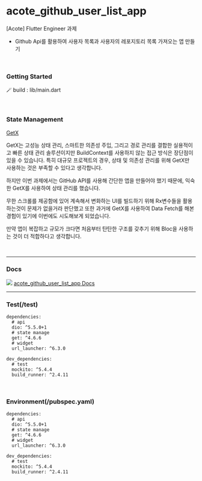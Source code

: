 # acote_github_user_list_app

[Acote] Flutter Engineer 과제
- Github Api를 활용하여 사용자 목록과 사용자의 레포지토리 목록 가져오는 앱 만들기

<br>

### Getting Started

🪄 build : lib/main.dart

<br>

### State Management

[GetX](https://pub.dev/packages/get)


GetX는 고성능 상태 관리, 스마트한 의존성 주입, 그리고 경로 관리를 결합한 실용적이고 빠른 상태 관리 솔루션이지만 BuildContext를 사용하지 않는 접근 방식은 장단점이 있을 수 있습니다. 특히 대규모 프로젝트의 경우, 상태 및 의존성 관리를 위해 GetX만 사용하는 것은 부족할 수 있다고 생각합니다.

하지만 이번 과제에서는 GitHub API를 사용해 간단한 앱을 만들어야 했기 때문에, 익숙한 GetX를 사용하여 상태 관리를 했습니다.

무한 스크롤를 제공함에 있어 계속해서 변화하는 UI를 빌드하기 위해 Rx변수들을 활용하는것이 문제가 없을거라 판단했고 또한 과거에 GetX를 사용하여 Data Fetch를 해본 경험이 있기에 이번에도 시도해보게 되었습니다.

만약 앱이 복잡하고 규모가 크다면 처음부터 탄탄한 구조를 갖추기 위해 Bloc을 사용하는 것이 더 적합하다고 생각합니다.

<br>

---

### Docs


<img src="https://img.shields.io/badge/Notion-000000?style=flat&logo=notion&logoColor=white" /> [acote_github_user_list_app Docs](https://astrum93.notion.site/acote_github_user_list_app-Docs-e147cd3a58904ca5938410da0e62337a?pvs=4)

---

### Test(/test)
```
dependencies:
  # api
  dio: ^5.5.0+1
  # state manage
  get: ^4.6.6
  # widget
  url_launcher: ^6.3.0

dev_dependencies:
  # test
  mockito: ^5.4.4
  build_runner: ^2.4.11
```

<br>

### Environment(/pubspec.yaml)
```
dependencies:
  # api
  dio: ^5.5.0+1
  # state manage
  get: ^4.6.6
  # widget
  url_launcher: ^6.3.0

dev_dependencies:
  # test
  mockito: ^5.4.4
  build_runner: ^2.4.11
```

